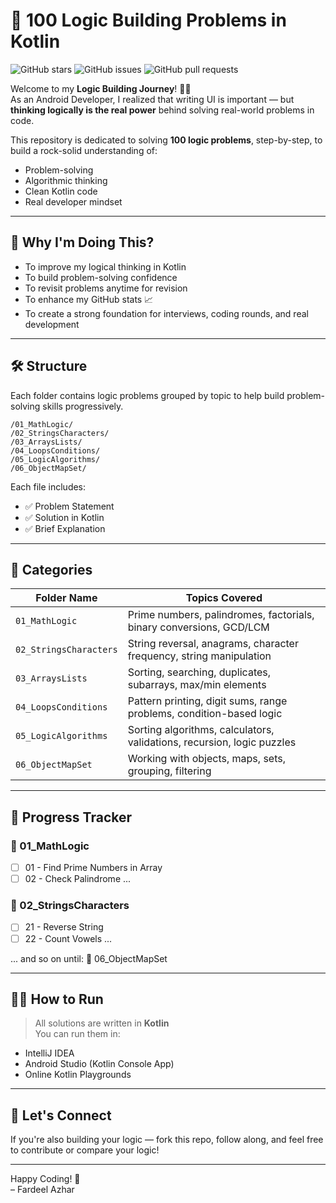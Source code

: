 # 🧠 100 Logic Building Problems in Kotlin

![GitHub stars](https://img.shields.io/github/stars/chFardeelAzhar/dsa-with-kotlin)
![GitHub issues](https://img.shields.io/github/issues/chFardeelAzhar/dsa-with-kotlin)
![GitHub pull requests](https://img.shields.io/github/issues-pr/chFardeelAzhar/dsa-with-kotlin)

Welcome to my **Logic Building Journey**! 👨‍💻  
As an Android Developer, I realized that writing UI is important — but **thinking logically is the real power** behind solving real-world problems in code.

This repository is dedicated to solving **100 logic problems**, step-by-step, to build a rock-solid understanding of:
- Problem-solving
- Algorithmic thinking
- Clean Kotlin code
- Real developer mindset

---

## 🚀 Why I'm Doing This?

- To improve my logical thinking in Kotlin
- To build problem-solving confidence
- To revisit problems anytime for revision
- To enhance my GitHub stats 📈
- To create a strong foundation for interviews, coding rounds, and real development

---

## 🛠 Structure

Each folder contains logic problems grouped by topic to help build problem-solving skills progressively.

```
/01_MathLogic/
/02_StringsCharacters/
/03_ArraysLists/
/04_LoopsConditions/
/05_LogicAlgorithms/
/06_ObjectMapSet/
```


Each file includes:
- ✅ Problem Statement
- ✅ Solution in Kotlin
- ✅ Brief Explanation

---

## 🧩 Categories

| Folder Name | Topics Covered |
|-------------|----------------|
| `01_MathLogic`         | Prime numbers, palindromes, factorials, binary conversions, GCD/LCM |
| `02_StringsCharacters` | String reversal, anagrams, character frequency, string manipulation |
| `03_ArraysLists`       | Sorting, searching, duplicates, subarrays, max/min elements |
| `04_LoopsConditions`   | Pattern printing, digit sums, range problems, condition-based logic |
| `05_LogicAlgorithms`   | Sorting algorithms, calculators, validations, recursion, logic puzzles |
| `06_ObjectMapSet`      | Working with objects, maps, sets, grouping, filtering |


---

## 📘 Progress Tracker

### 📂 01_MathLogic
- [ ] 01 - Find Prime Numbers in Array
- [ ] 02 - Check Palindrome
...

### 📂 02_StringsCharacters
- [ ] 21 - Reverse String
- [ ] 22 - Count Vowels
...

... and so on until:
📂 06_ObjectMapSet


---

## 🧑‍💻 How to Run

> All solutions are written in **Kotlin**  
> You can run them in:
- IntelliJ IDEA
- Android Studio (Kotlin Console App)
- Online Kotlin Playgrounds

---

## 🙌 Let's Connect

If you're also building your logic — fork this repo, follow along, and feel free to contribute or compare your logic!

---

Happy Coding! 🚀  
– Fardeel Azhar



